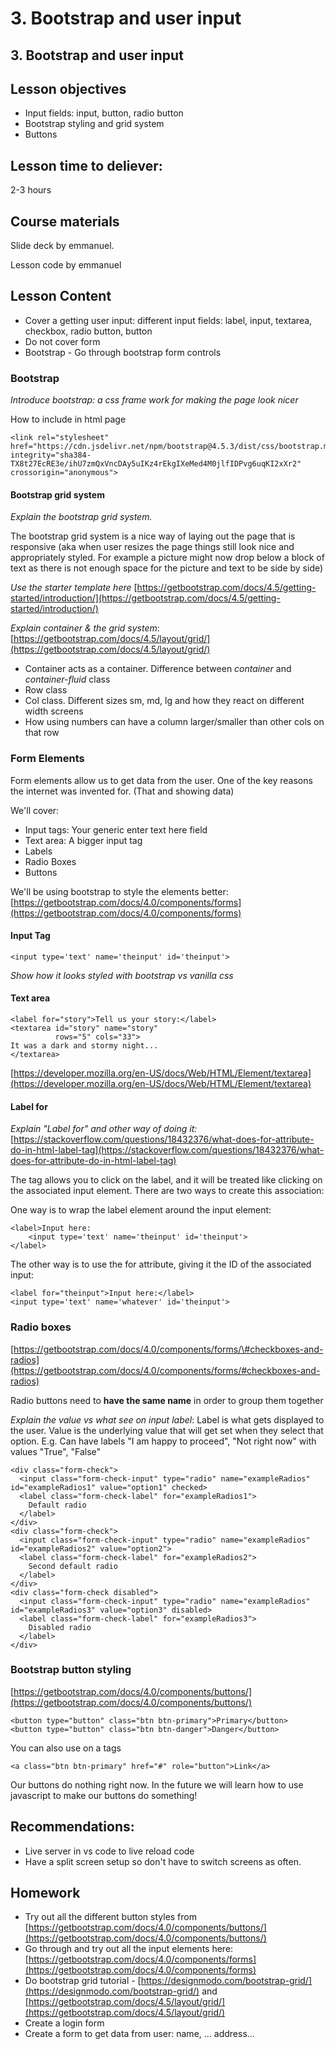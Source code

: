 # 3. Bootstrap and user input

## 3. Bootstrap and user input

## Lesson objectives

* Input fields: input, button, radio button
* Bootstrap styling and grid system
* Buttons

## Lesson time to deliever:

2-3 hours

## Course materials

Slide deck by emmanuel. 

Lesson code by emmanuel 

## Lesson Content

* Cover a getting user input: different input fields: label, input, textarea, checkbox, radio button, button
* Do not cover form
* Bootstrap - Go through bootstrap form controls

### Bootstrap

_Introduce bootstrap: a css frame work for making the page look nicer_

How to include in html page

```markup
<link rel="stylesheet" href="https://cdn.jsdelivr.net/npm/bootstrap@4.5.3/dist/css/bootstrap.min.css" integrity="sha384-TX8t27EcRE3e/ihU7zmQxVncDAy5uIKz4rEkgIXeMed4M0jlfIDPvg6uqKI2xXr2" crossorigin="anonymous">
```

#### Bootstrap grid system

_Explain the bootstrap grid system._ 

The bootstrap grid system is a nice way of laying out the page that is responsive \(aka when user resizes the page things still look nice and appropriately styled. For example a picture might now drop below a block of text as there is not enough space for the picture and text to be side by side\)

_Use the starter template here_ [https://getbootstrap.com/docs/4.5/getting-started/introduction/](https://getbootstrap.com/docs/4.5/getting-started/introduction/) 

_Explain container & the grid system_: [https://getbootstrap.com/docs/4.5/layout/grid/](https://getbootstrap.com/docs/4.5/layout/grid/)

* Container acts as a container. Difference between _container_ and _container-fluid_ class
* Row class
* Col class. Different sizes sm, md, lg and how they react on different width screens
* How using numbers can have a column larger/smaller than other cols on that row

### Form Elements

Form elements allow us to get data from the user. One of the key reasons the internet was invented for. \(That and showing data\)

We'll cover:

* Input tags: Your generic enter text here field
* Text area: A bigger input tag
* Labels
* Radio Boxes
* Buttons

We'll be using bootstrap to style the elements better: [https://getbootstrap.com/docs/4.0/components/forms](https://getbootstrap.com/docs/4.0/components/forms)

#### Input Tag

```markup
<input type='text' name='theinput' id='theinput'>
```

_Show how it looks styled with bootstrap vs vanilla css_

#### Text area

```markup
<label for="story">Tell us your story:</label>
<textarea id="story" name="story"
          rows="5" cols="33">
It was a dark and stormy night...
</textarea>
```

[https://developer.mozilla.org/en-US/docs/Web/HTML/Element/textarea](https://developer.mozilla.org/en-US/docs/Web/HTML/Element/textarea)

#### Label for

_Explain "Label for" and other way of doing it:_ [https://stackoverflow.com/questions/18432376/what-does-for-attribute-do-in-html-label-tag](https://stackoverflow.com/questions/18432376/what-does-for-attribute-do-in-html-label-tag)

The  tag allows you to click on the label, and it will be treated like clicking on the associated input element. There are two ways to create this association:

One way is to wrap the label element around the input element:

```markup
<label>Input here:
    <input type='text' name='theinput' id='theinput'>
</label>
```

The other way is to use the for attribute, giving it the ID of the associated input:

```markup
<label for="theinput">Input here:</label>
<input type='text' name='whatever' id='theinput'>
```

### Radio boxes

[https://getbootstrap.com/docs/4.0/components/forms/\#checkboxes-and-radios](https://getbootstrap.com/docs/4.0/components/forms/#checkboxes-and-radios)

Radio buttons need to **have the same name** in order to group them together 

_Explain the value vs what see on input label_: Label is what gets displayed to the user. Value is the underlying value that will get set when they select that option. E.g. Can have labels "I am happy to proceed", "Not right now" with values "True", "False"

```markup
<div class="form-check">
  <input class="form-check-input" type="radio" name="exampleRadios" id="exampleRadios1" value="option1" checked>
  <label class="form-check-label" for="exampleRadios1">
    Default radio
  </label>
</div>
<div class="form-check">
  <input class="form-check-input" type="radio" name="exampleRadios" id="exampleRadios2" value="option2">
  <label class="form-check-label" for="exampleRadios2">
    Second default radio
  </label>
</div>
<div class="form-check disabled">
  <input class="form-check-input" type="radio" name="exampleRadios" id="exampleRadios3" value="option3" disabled>
  <label class="form-check-label" for="exampleRadios3">
    Disabled radio
  </label>
</div>
```

### Bootstrap button styling

[https://getbootstrap.com/docs/4.0/components/buttons/](https://getbootstrap.com/docs/4.0/components/buttons/)

```markup
<button type="button" class="btn btn-primary">Primary</button>
<button type="button" class="btn btn-danger">Danger</button>
```

You can also use on a tags

```markup
<a class="btn btn-primary" href="#" role="button">Link</a>
```

Our buttons do nothing right now. In the future we will learn how to use javascript to make our buttons do something!

## Recommendations:

* Live server in vs code to live reload code
* Have a split screen setup so don't have to switch screens as often.

## Homework

* Try out all the different button styles from [https://getbootstrap.com/docs/4.0/components/buttons/](https://getbootstrap.com/docs/4.0/components/buttons/)
* Go through and try out all the input elements here: [https://getbootstrap.com/docs/4.0/components/forms](https://getbootstrap.com/docs/4.0/components/forms)
* Do bootstrap grid tutorial - [https://designmodo.com/bootstrap-grid/](https://designmodo.com/bootstrap-grid/) and [https://getbootstrap.com/docs/4.5/layout/grid/](https://getbootstrap.com/docs/4.5/layout/grid/)
* Create a login form
* Create a form to get data from user: name, ... address...


